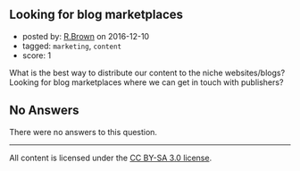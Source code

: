 ## Looking for blog marketplaces

- posted by: [R.Brown](https://stackexchange.com/users/6798315/r-brown) on 2016-12-10
- tagged: `marketing`, `content`
- score: 1

What is the best way to distribute our content to the niche websites/blogs?
Looking for blog marketplaces where we can get in touch with publishers?

## No Answers

There were no answers to this question.


---

All content is licensed under the [CC BY-SA 3.0 license](https://creativecommons.org/licenses/by-sa/3.0/).
